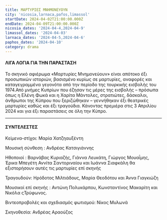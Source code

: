 ```yaml
---
title: ΜΑΡΤΥΡΙΕΣ ΜΝΗΜΟΝΕΥΟΥΝ
city: 'nicosia,larnaca,pafos,limassol'
startDate: 2024-04-02T21:00:00.000Z
endDate: 2024-04-09T21:00:00.000Z
nicosia_dates: '2024-04-4,2024-04-9'
limassol_dates: '2024-04-03'
larnaca_dates: '2024-04-5,2024-04-6'
paphos_dates: '2024-04-10'
category: drama
---
```


#### ΛΙΓΑ ΛΟΓΙΑ ΓΙΑ ΤΗΝ ΠΑΡΑΣΤΑΣΗ

Το σκηνικό αφιέρωμα «Μαρτυρίες Μνημονεύουν» είναι απότοκο έξι προσωπικών ιστοριών, βασισμένο κυρίως σε μαρτυρίες, αναφορές και καταγεγραμμένα γεγονότα από την περίοδο της τουρκικής εισβολής του 1974.Από μνήμες Κυπρίων που έζησαν τις μέρες της εισβολής – πρόσωπα όπως η Ελένη Φωκά και η Χαρίτα Μάντολες, στρατιώτες, δάσκαλοι, άνθρωποι της Κύπρου που ξεριζώθηκαν – γεννήθηκαν έξι θεατρικές μαρτυρίες καθώς και έξι τραγούδια. Κάνοντας πρεμιέρα στις 3 Απριλίου 2024 και για έξι παραστάσεις σε όλη την Κύπρο.

***

#### ΣΥΝΤΕΛΕΣΤΕΣ

Κείμενα-στίχοι: Μαρία Χατζηαυξέντη

Μουσική σύνθεση : Ανδρέας Κατσιγιάννης

Ηθοποιοί	: Βαρνάβας	Κυριαζής,	Γιάννα Λευκάτη,	Γιώργος	Μουαΐμης,	Έρικα Μπεγέτη	Αννίτα Σαντοριναίου	και Ιωάννα Σιαφκάλη	θα εξιστορήσουν	αυτές τις μαρτυρίες	επί σκηνής

Τραγουδούν: Ηρόδοτος	Μιλτιάδους, Μαρία Θεοδότου και Άννα Γιαγκιώζη

Μουσικοί επί σκηνής : Αντώνη	Πολυκάρπου,	Κωνσταντίνος	Μακαρίτη	και Νικόλα	ςΤρύφωνος.&#x9;

Βιντεοπροβολές και  σχεδιασμός φωτισμού:  Νίκος Μυλωνά 

Σκηνοθεσία: Ανδρέας Αραούζος
